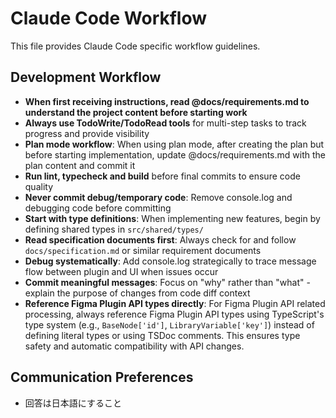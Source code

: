 # Claude Code Workflow

This file provides Claude Code specific workflow guidelines.

## Development Workflow

- **When first receiving instructions, read @docs/requirements.md to understand the project content before starting work**
- **Always use TodoWrite/TodoRead tools** for multi-step tasks to track progress and provide visibility
- **Plan mode workflow**: When using plan mode, after creating the plan but before starting implementation, update @docs/requirements.md with the plan content and commit it
- **Run lint, typecheck and build** before final commits to ensure code quality
- **Never commit debug/temporary code**: Remove console.log and debugging code before committing
- **Start with type definitions**: When implementing new features, begin by defining shared types in `src/shared/types/`
- **Read specification documents first**: Always check for and follow `docs/specification.md` or similar requirement documents
- **Debug systematically**: Add console.log strategically to trace message flow between plugin and UI when issues occur
- **Commit meaningful messages**: Focus on "why" rather than "what" - explain the purpose of changes from code diff context
- **Reference Figma Plugin API types directly**: For Figma Plugin API related processing, always reference Figma Plugin API types using TypeScript's type system (e.g., `BaseNode['id']`, `LibraryVariable['key']`) instead of defining literal types or using TSDoc comments. This ensures type safety and automatic compatibility with API changes.

## Communication Preferences

- 回答は日本語にすること
